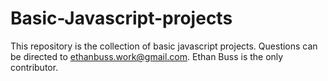 # Basic-Javascript-projects
This repository is the collection of basic javascript projects.
Questions can be directed to ethanbuss.work@gmail.com.
Ethan Buss is the only contributor.
